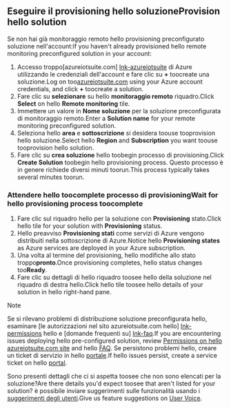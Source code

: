 ## <a name="provision-hello-solution"></a><span data-ttu-id="49ccb-101">Eseguire il provisioning hello soluzione</span><span class="sxs-lookup"><span data-stu-id="49ccb-101">Provision hello solution</span></span>

<span data-ttu-id="49ccb-102">Se non hai già monitoraggio remoto hello provisioning preconfigurato soluzione nell'account:</span><span class="sxs-lookup"><span data-stu-id="49ccb-102">If you haven't already provisioned hello remote monitoring preconfigured solution in your account:</span></span>

1. <span data-ttu-id="49ccb-103">Accesso troppo[azureiotsuite.com] [ lnk-azureiotsuite] di Azure utilizzando le credenziali dell'account e fare clic su  **+**  toocreate una soluzione.</span><span class="sxs-lookup"><span data-stu-id="49ccb-103">Log on too[azureiotsuite.com][lnk-azureiotsuite] using your Azure account credentials, and click **+** toocreate a solution.</span></span>
2. <span data-ttu-id="49ccb-104">Fare clic su **selezionare** su hello **monitoraggio remoto** riquadro.</span><span class="sxs-lookup"><span data-stu-id="49ccb-104">Click **Select** on hello **Remote monitoring** tile.</span></span>
3. <span data-ttu-id="49ccb-105">Immettere un valore in **Nome soluzione** per la soluzione preconfigurata di monitoraggio remoto.</span><span class="sxs-lookup"><span data-stu-id="49ccb-105">Enter a **Solution name** for your remote monitoring preconfigured solution.</span></span>
4. <span data-ttu-id="49ccb-106">Seleziona hello **area** e **sottoscrizione** si desidera toouse tooprovision hello soluzione.</span><span class="sxs-lookup"><span data-stu-id="49ccb-106">Select hello **Region** and **Subscription** you want toouse tooprovision hello solution.</span></span>
5. <span data-ttu-id="49ccb-107">Fare clic su **crea soluzione** hello toobegin processo di provisioning.</span><span class="sxs-lookup"><span data-stu-id="49ccb-107">Click **Create Solution** toobegin hello provisioning process.</span></span> <span data-ttu-id="49ccb-108">Questo processo è in genere richiede diversi minuti toorun.</span><span class="sxs-lookup"><span data-stu-id="49ccb-108">This process typically takes several minutes toorun.</span></span>

### <a name="wait-for-hello-provisioning-process-toocomplete"></a><span data-ttu-id="49ccb-109">Attendere hello toocomplete processo di provisioning</span><span class="sxs-lookup"><span data-stu-id="49ccb-109">Wait for hello provisioning process toocomplete</span></span>
1. <span data-ttu-id="49ccb-110">Fare clic sul riquadro hello per la soluzione con **Provisioning** stato.</span><span class="sxs-lookup"><span data-stu-id="49ccb-110">Click hello tile for your solution with **Provisioning** status.</span></span>
2. <span data-ttu-id="49ccb-111">Hello preavviso **Provisioning stati** come servizi di Azure vengono distribuiti nella sottoscrizione di Azure.</span><span class="sxs-lookup"><span data-stu-id="49ccb-111">Notice hello **Provisioning states** as Azure services are deployed in your Azure subscription.</span></span>
3. <span data-ttu-id="49ccb-112">Una volta al termine del provisioning, hello modifiche allo stato troppo**pronto**.</span><span class="sxs-lookup"><span data-stu-id="49ccb-112">Once provisioning completes, hello status changes too**Ready**.</span></span>
4. <span data-ttu-id="49ccb-113">Fare clic su dettagli di hello riquadro toosee hello della soluzione nel riquadro di destra hello.</span><span class="sxs-lookup"><span data-stu-id="49ccb-113">Click hello tile toosee hello details of your solution in hello right-hand pane.</span></span>

> [!NOTE]
> <span data-ttu-id="49ccb-114">Se si rilevano problemi di distribuzione soluzione preconfigurata hello, esaminare [le autorizzazioni nel sito azureiotsuite.com hello] [ lnk-permissions] hello e [domande frequenti su] [ lnk-faq].</span><span class="sxs-lookup"><span data-stu-id="49ccb-114">If you are encountering issues deploying hello pre-configured solution, review [Permissions on hello azureiotsuite.com site][lnk-permissions] and hello [FAQ][lnk-faq].</span></span> <span data-ttu-id="49ccb-115">Se persistono problemi hello, creare un ticket di servizio in hello [portale][lnk-portal].</span><span class="sxs-lookup"><span data-stu-id="49ccb-115">If hello issues persist, create a service ticket on hello [portal][lnk-portal].</span></span>
> 
> 

<span data-ttu-id="49ccb-116">Sono presenti dettagli che ci si aspetta toosee che non sono elencati per la soluzione?</span><span class="sxs-lookup"><span data-stu-id="49ccb-116">Are there details you'd expect toosee that aren't listed for your solution?</span></span> <span data-ttu-id="49ccb-117">è possibile inviare suggerimenti sulle funzionalità usando i [suggerimenti degli utenti](https://feedback.azure.com/forums/321918-azure-iot).</span><span class="sxs-lookup"><span data-stu-id="49ccb-117">Give us feature suggestions on [User Voice](https://feedback.azure.com/forums/321918-azure-iot).</span></span>

[lnk-azureiotsuite]: https://www.azureiotsuite.com
[lnk-permissions]: ../articles/iot-suite/iot-suite-permissions.md
[lnk-portal]: http://portal.azure.com/
[lnk-faq]: ../articles/iot-suite/iot-suite-faq.md